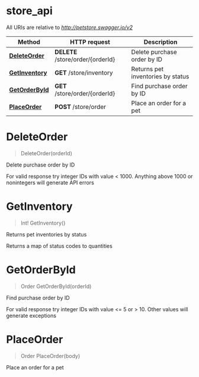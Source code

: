 # store_api

All URIs are relative to *http://petstore.swagger.io/v2*

Method | HTTP request | Description
------------- | ------------- | -------------
[**DeleteOrder**](store_api.md#DeleteOrder) | **DELETE** /store/order/{orderId} | Delete purchase order by ID
[**GetInventory**](store_api.md#GetInventory) | **GET** /store/inventory | Returns pet inventories by status
[**GetOrderById**](store_api.md#GetOrderById) | **GET** /store/order/{orderId} | Find purchase order by ID
[**PlaceOrder**](store_api.md#PlaceOrder) | **POST** /store/order | Place an order for a pet


<a id="DeleteOrder"></a>
# **DeleteOrder**
> DeleteOrder(orderId)

Delete purchase order by ID

For valid response try integer IDs with value &lt; 1000. Anything above 1000 or nonintegers will generate API errors
<a id="GetInventory"></a>
# **GetInventory**
> Int! GetInventory()

Returns pet inventories by status

Returns a map of status codes to quantities
<a id="GetOrderById"></a>
# **GetOrderById**
> Order GetOrderById(orderId)

Find purchase order by ID

For valid response try integer IDs with value &lt;&#x3D; 5 or &gt; 10. Other values will generate exceptions
<a id="PlaceOrder"></a>
# **PlaceOrder**
> Order PlaceOrder(body)

Place an order for a pet
